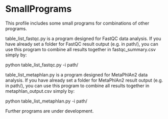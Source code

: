 # SmallPrograms
This profile includes some small programs for combinations of other programs.

table_list_fastqc.py is a program designed for FastQC data analysis. If you have already set a folder for FastQC result output (e.g. in path/), you can use this program to combine all results together in fastqc_summary.csv simply by:

python table_list_fastqc.py -i path/ 


table_list_metaphlan.py is a program designed for MetaPhlAn2 data analysis. If you have already set a folder for MetaPhlAn2 result output (e.g. in path/), you can use this program to combine all results together in metaphlan_output.csv simply by:

python table_list_metaphlan.py -i path/

Further programs are under development.
